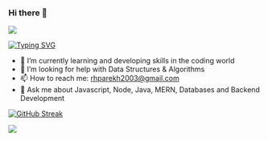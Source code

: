 ### Hi there 👋 
![](https://komarev.com/ghpvc/?username=raheelhparekh&color=grey)

[![Typing SVG](https://readme-typing-svg.demolab.com?font=Fira+Code&pause=1000&color=F7C59D&background=E6F2FF00&random=false&width=435&lines=Computer+Science+Student;Backend+Developer;Learning+%26+Hustling)](https://git.io/typing-svg)

<!--
**raheelhparekh/raheelhparekh** is a ✨ _special_ ✨ repository because its `README.md` (this file) appears on your GitHub profile.

Here are some ideas to get you started:

 
- 👯 I’m looking to collaborate on ...


- 😄 Pronouns: ...
- ⚡ Fun fact: ...
🔭 I’m currently working on Full Stack Development, Java, Javascript & SQL
[![My Skills](https://skillicons.dev/icons?i=js,html,css,react,nextjs,nodejs,mongodb,tailwind,typescript,vscode,vercel,express,postman,java,mysql&perline=6)](https://skillicons.dev)
-->
- 🌱 I’m currently learning and developing skills in the coding world
-  🤔 I’m looking for help with Data Structures & Algorithms
- 📫 How to reach me: rhparekh2003@gmail.com
- 💬 Ask me about Javascript, Node, Java, MERN, Databases and Backend Development

[![GitHub Streak](https://github-readme-streak-stats-nu-inky.vercel.app?user=raheelhparekh&theme=black-ice&hide_border=true&exclude_days=Sun%2CSat)](https://git.io/streak-stats)


<p align="left">
  <a href="https://skillicons.dev">
    <img src="https://skillicons.dev/icons?i=git,github,vite,js,html,css,react,nextjs,nodejs,mongodb,tailwind,typescript,vscode,vercel,express,postman,java,mysql,postgres,docker,prisma,&perline=8" />
  </a>
</p>

